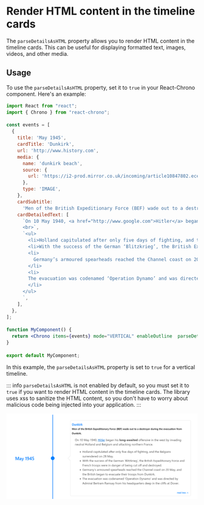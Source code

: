 # Render HTML content in the timeline cards

The `parseDetailsAsHTML` property allows you to render HTML content in the timeline cards. This can be useful for displaying formatted text, images, videos, and other media.

## Usage

To use the `parseDetailsAsHTML` property, set it to `true` in your React-Chrono component. Here's an example:

```jsx
import React from "react";
import { Chrono } from "react-chrono";

const events = [
  {
    title: 'May 1945',
    cardTitle: 'Dunkirk',
    url: 'http://www.history.com',
    media: {
      name: 'dunkirk beach',
      source: {
        url: 'https://i2-prod.mirror.co.uk/incoming/article10847802.ece/ALTERNATES/s810/PAY-Dunkirk-in-colour.jpg',
      },
      type: 'IMAGE',
    },
    cardSubtitle:
      'Men of the British Expeditionary Force (BEF) wade out to a destroyer during the evacuation from Dunkirk.',
    cardDetailedText: [
      `On 10 May 1940, <a href="http://www.google.com">Hitler</a> began his <strong>long-awaited</strong> offensive in the west by invading neutral Holland and Belgium and attacking northern France.
      <br>`,
      `<ul>
        <li>Holland capitulated after only five days of fighting, and the Belgians surrendered on 28 May.</li>
        <li>With the success of the German ‘Blitzkrieg’, the British Expeditionary Force and French troops were in danger of being cut off and destroyed.</li>
        <li>
          Germany’s armoured spearheads reached the Channel coast on 20 May, and the British began to evacuate their troops from Dunkirk
        </li>
        <li>
        The evacuation was codenamed ‘Operation Dynamo’ and was directed by Admiral Bertram Ramsay from his headquarters deep in the cliffs at Dover.
        </li>
      </ul>
      `,
    ],
  },
];

function MyComponent() {
  return <Chrono items={events} mode="VERTICAL" enableOutline  parseDetailsAsHTML/>;
}

export default MyComponent;
```

In this example, the `parseDetailsAsHTML` property is set to `true` for a vertical timeline.

::: info
`parseDetailsAsHTML` is not enabled by default, so you must set it to `true` if you want to render HTML content in the timeline cards. The library uses xss to sanitize the HTML content, so you don't have to worry about malicious code being injected into your application.
:::

![renderhtml](../assets/render-html.png)
